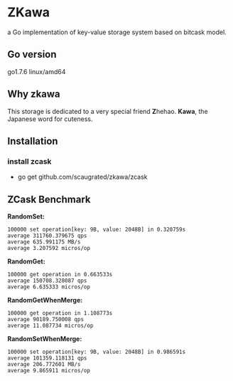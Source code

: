 # ZKawa
a Go implementation of key-value storage system based on bitcask model.

## Go version
go1.7.6 linux/amd64

## Why zkawa
This storage is dedicated to a very special friend **Z**hehao. **Kawa**, the Japanese word for cuteness.

## Installation
### install zcask
* go get github.com/scaugrated/zkawa/zcask

## ZCask Benchmark
**RandomSet:**

```
100000 set operation[key: 9B, value: 2048B] in 0.320759s
average 311760.379675 qps
average 635.991175 MB/s
average 3.207592 micros/op
```

**RandomGet:**

```
100000 get operation in 0.663533s
average 150708.328087 qps
average 6.635333 micros/op
```


**RandomGetWhenMerge:**

```
100000 get operation in 1.108773s
average 90189.750008 qps
average 11.087734 micros/op
```


**RandomSetWhenMerge:**

```
100000 set operation[key: 9B, value: 2048B] in 0.986591s
average 101359.118131 qps
average 206.772601 MB/s
average 9.865911 micros/op
```
